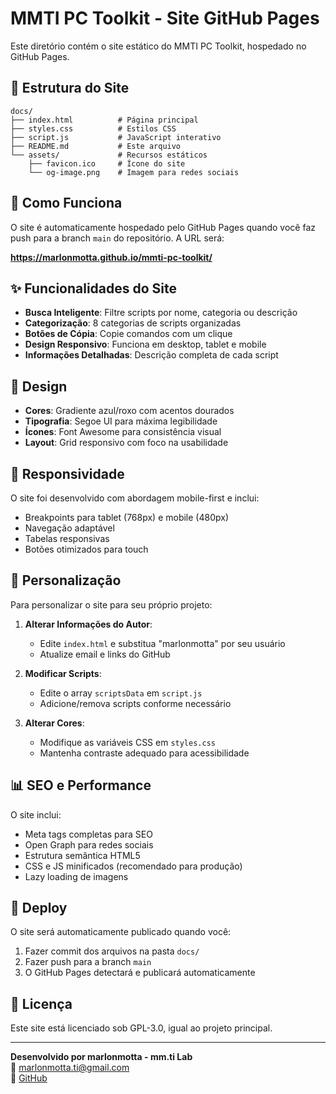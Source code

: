# MMTI PC Toolkit - Site GitHub Pages

Este diretório contém o site estático do MMTI PC Toolkit, hospedado no GitHub Pages.

## 📁 Estrutura do Site

```
docs/
├── index.html          # Página principal
├── styles.css          # Estilos CSS
├── script.js           # JavaScript interativo
├── README.md           # Este arquivo
└── assets/             # Recursos estáticos
    ├── favicon.ico     # Ícone do site
    └── og-image.png    # Imagem para redes sociais
```

## 🚀 Como Funciona

O site é automaticamente hospedado pelo GitHub Pages quando você faz push para a branch `main` do repositório. A URL será:

**https://marlonmotta.github.io/mmti-pc-toolkit/**

## ✨ Funcionalidades do Site

- **Busca Inteligente**: Filtre scripts por nome, categoria ou descrição
- **Categorização**: 8 categorias de scripts organizadas
- **Botões de Cópia**: Copie comandos com um clique
- **Design Responsivo**: Funciona em desktop, tablet e mobile
- **Informações Detalhadas**: Descrição completa de cada script

## 🎨 Design

- **Cores**: Gradiente azul/roxo com acentos dourados
- **Tipografia**: Segoe UI para máxima legibilidade
- **Ícones**: Font Awesome para consistência visual
- **Layout**: Grid responsivo com foco na usabilidade

## 📱 Responsividade

O site foi desenvolvido com abordagem mobile-first e inclui:

- Breakpoints para tablet (768px) e mobile (480px)
- Navegação adaptável
- Tabelas responsivas
- Botões otimizados para touch

## 🔧 Personalização

Para personalizar o site para seu próprio projeto:

1. **Alterar Informações do Autor**:
   - Edite `index.html` e substitua "marlonmotta" por seu usuário
   - Atualize email e links do GitHub

2. **Modificar Scripts**:
   - Edite o array `scriptsData` em `script.js`
   - Adicione/remova scripts conforme necessário

3. **Alterar Cores**:
   - Modifique as variáveis CSS em `styles.css`
   - Mantenha contraste adequado para acessibilidade

## 📊 SEO e Performance

O site inclui:

- Meta tags completas para SEO
- Open Graph para redes sociais
- Estrutura semântica HTML5
- CSS e JS minificados (recomendado para produção)
- Lazy loading de imagens

## 🚀 Deploy

O site será automaticamente publicado quando você:

1. Fazer commit dos arquivos na pasta `docs/`
2. Fazer push para a branch `main`
3. O GitHub Pages detectará e publicará automaticamente

## 📝 Licença

Este site está licenciado sob GPL-3.0, igual ao projeto principal.

---

**Desenvolvido por marlonmotta - mm.ti Lab**  
📧 marlonmotta.ti@gmail.com  
🐙 [GitHub](https://github.com/marlonmotta)
